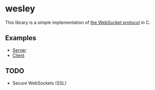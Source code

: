wesley
======

This library is a simple implementation of
[the WebSocket protocol](https://tools.ietf.org/html/rfc6455) in C.

Examples
--------

* [Server](examples/ws_server.c)
* [Client](examples/ws_client.c)

TODO
----

* Secure WebSockets (SSL)
